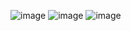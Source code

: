 ![image](https://github.com/HSLE24/js-study-group-1/assets/4832903/b0d81a17-0a4f-4290-a159-0f8fc3dee2da)
![image](https://github.com/HSLE24/js-study-group-1/assets/4832903/e4d9f0e4-24d4-4594-9b15-2f7c0cc06c91)
![image](https://github.com/HSLE24/js-study-group-1/assets/4832903/4a49e87c-707c-49dd-ac18-e2670d24a972)
